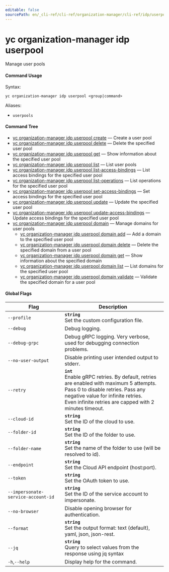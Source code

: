 ```yaml
---
editable: false
sourcePath: en/_cli-ref/cli-ref/organization-manager/cli-ref/idp/userpool/index.md
---
```


# yc organization-manager idp userpool

Manage user pools

#### Command Usage

Syntax: 

`yc organization-manager idp userpool <group|command>`

Aliases: 

- `userpools`

#### Command Tree

- [yc organization-manager idp userpool create](create.md) — Create a user pool
- [yc organization-manager idp userpool delete](delete.md) — Delete the specified user pool
- [yc organization-manager idp userpool get](get.md) — Show information about the specified user pool
- [yc organization-manager idp userpool list](list.md) — List user pools
- [yc organization-manager idp userpool list-access-bindings](list-access-bindings.md) — List access bindings for the specified user pool
- [yc organization-manager idp userpool list-operations](list-operations.md) — List operations for the specified user pool
- [yc organization-manager idp userpool set-access-bindings](set-access-bindings.md) — Set access bindings for the specified user pool
- [yc organization-manager idp userpool update](update.md) — Update the specified user pool
- [yc organization-manager idp userpool update-access-bindings](update-access-bindings.md) — Update access bindings for the specified user pool
- [yc organization-manager idp userpool domain](domain/index.md) — Manage domains for user pools
	- [yc organization-manager idp userpool domain add](domain/add.md) — Add a domain to the specified user pool
	- [yc organization-manager idp userpool domain delete](domain/delete.md) — Delete the specified domain from a user pool
	- [yc organization-manager idp userpool domain get](domain/get.md) — Show information about the specified domain
	- [yc organization-manager idp userpool domain list](domain/list.md) — List domains for the specified user pool
	- [yc organization-manager idp userpool domain validate](domain/validate.md) — Validate the specified domain for a user pool

#### Global Flags

| Flag | Description |
|----|----|
|`--profile`|<b>`string`</b><br/>Set the custom configuration file.|
|`--debug`|Debug logging.|
|`--debug-grpc`|Debug gRPC logging. Very verbose, used for debugging connection problems.|
|`--no-user-output`|Disable printing user intended output to stderr.|
|`--retry`|<b>`int`</b><br/>Enable gRPC retries. By default, retries are enabled with maximum 5 attempts.<br/>Pass 0 to disable retries. Pass any negative value for infinite retries.<br/>Even infinite retries are capped with 2 minutes timeout.|
|`--cloud-id`|<b>`string`</b><br/>Set the ID of the cloud to use.|
|`--folder-id`|<b>`string`</b><br/>Set the ID of the folder to use.|
|`--folder-name`|<b>`string`</b><br/>Set the name of the folder to use (will be resolved to id).|
|`--endpoint`|<b>`string`</b><br/>Set the Cloud API endpoint (host:port).|
|`--token`|<b>`string`</b><br/>Set the OAuth token to use.|
|`--impersonate-service-account-id`|<b>`string`</b><br/>Set the ID of the service account to impersonate.|
|`--no-browser`|Disable opening browser for authentication.|
|`--format`|<b>`string`</b><br/>Set the output format: text (default), yaml, json, json-rest.|
|`--jq`|<b>`string`</b><br/>Query to select values from the response using jq syntax|
|`-h`,`--help`|Display help for the command.|
